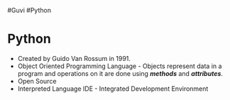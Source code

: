 #Guvi #Python

# Python
- Created by Guido Van Rossum in 1991.
- Object Oriented Programming Language - Objects represent data in a program and operations on it are done using ***methods*** and ***attributes***.
- Open Source
- Interpreted Language
IDE - Integrated Development Environment